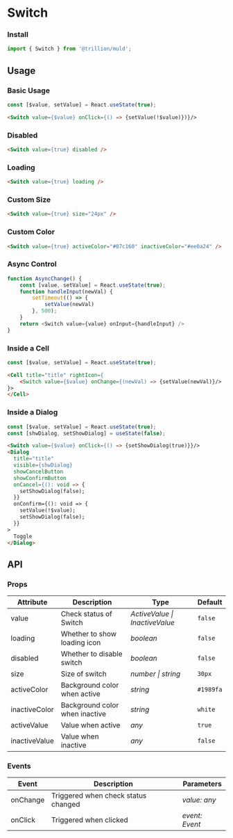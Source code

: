 # Switch

### Install

```js
import { Switch } from '@trillion/muld';
```

## Usage

### Basic Usage

```js
const [$value, setValue] = React.useState(true);
```

```html
<Switch value={$value} onClick={() => {setValue(!$value)})}/>
```

### Disabled

```html
<Switch value={true} disabled />
```

### Loading

```html
<Switch value={true} loading />
```

### Custom Size

```html
<Switch value={true} size="24px" />
```

### Custom Color

```html
<Switch value={true} activeColor="#07c160" inactiveColor="#ee0a24" />
```

### Async Control

```js
function AsyncChange() {
    const [value, setValue] = React.useState(true);
    function handleInput(newVal) {
        setTimeout(() => {
            setValue(newVal)
        }, 500);
    }
    return <Switch value={value} onInput={handleInput} />
}
```

### Inside a Cell

```js
const [$value, setValue] = React.useState(true);
```
```html
<Cell title="title" rightIcon={
    <Switch value={$value} onChange={(newVal) => {setValue(newVal)}/>
}>
</Cell>
```

### Inside a Dialog
```js
const [$value, setValue] = React.useState(true);
const [shwDialog, setShowDialog] = useState(false);
```
```html
<Switch value={$value} onClick={() => {setShowDialog(true)}}/>
<Dialog
  title="title"
  visible={shwDialog}
  showCancelButton
  showConfirmButton
  onCancel={(): void => {
    setShowDialog(false);
  }}
  onConfirm={(): void => {
    setValue(!$value);
    setShowDialog(false);
  }}
>
  Toggle
</Dialog>
```

## API

### Props

| Attribute | Description | Type | Default |
| --- | --- | --- | --- |
| value | Check status of Switch | _ActiveValue \| InactiveValue_ | `false` |
| loading | Whether to show loading icon | _boolean_ | `false` |
| disabled | Whether to disable switch | _boolean_ | `false` |
| size  | Size of switch | _number \| string_ | `30px` |
| activeColor | Background color when active | _string_ | `#1989fa` |
| inactiveColor | Background color when inactive | _string_ | `white` |
| activeValue | Value when active | _any_ | `true` |
| inactiveValue | Value when inactive | _any_ | `false` |

### Events

| Event           | Description                         | Parameters     |
| --------------- | ----------------------------------- | -------------- |
| onChange          | Triggered when check status changed | _value: any_   |
| onClick  | Triggered when clicked              | _event: Event_ |
